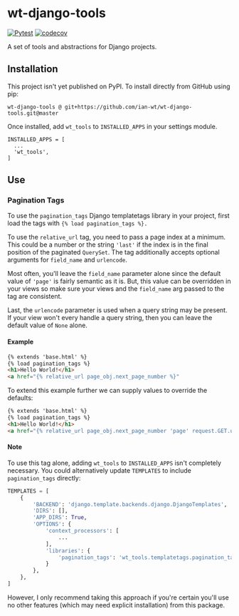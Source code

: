 # wt-django-tools
[![Pytest](https://github.com/ian-wt/wt-django-tools/actions/workflows/pytest.yaml/badge.svg?branch=master)](https://github.com/ian-wt/wt-django-tools/actions/workflows/pytest.yaml)
[![codecov](https://codecov.io/gh/ian-wt/wt-django-tools/graph/badge.svg?token=9MHTDPGG1N)](https://codecov.io/gh/ian-wt/wt-django-tools)

A set of tools and abstractions for Django projects.

## Installation
This project isn't yet published on PyPI. To install directly from GitHub using pip:
```shell
wt-django-tools @ git+https://github.com/ian-wt/wt-django-tools.git@master
```
Once installed, add ```wt_tools``` to ```INSTALLED_APPS``` in your settings module.
```shell
INSTALLED_APPS = [
  ...
  'wt_tools',
]
```

## Use
### Pagination Tags
To use the ```pagination_tags``` Django templatetags library in your project,
first load the tags with ```{% load pagination_tags %}.```

To use the ```relative_url``` tag, you need to pass a page index at a minimum.
This could be a number or the string ```'last'``` if the index is in the final
position of the paginated ```QuerySet```. The tag additionally accepts optional
arguments for ```field_name``` and ```urlencode```.

Most often, you'll leave the ```field_name``` parameter alone since the default
value of ```'page'``` is fairly semantic as it is. But, this value can be
overridden in your views so make sure your views and the ```field_name``` arg
passed to the tag are consistent.

Last, the ```urlencode``` parameter is used when a query string may be present.
If your view won't every handle a query string, then you can leave the default
value of ```None``` alone.

#### Example
```html
{% extends 'base.html' %}
{% load pagination_tags %}
<h1>Hello World!</h1>
<a href="{% relative_url page_obj.next_page_number %}"
```
To extend this example further we can supply values to override the defaults:
```html
{% extends 'base.html' %}
{% load pagination_tags %}
<h1>Hello World!</h1>
<a href="{% relative_url page_obj.next_page_number 'page' request.GET.urlencode %}"
```

#### Note
To use this tag alone, adding ```wt_tools``` to ```INSTALLED_APPS``` isn't
completely necessary. You could alternatively update ```TEMPLATES``` to
include ```pagination_tags``` directly:
```python
TEMPLATES = [
    {
        'BACKEND': 'django.template.backends.django.DjangoTemplates',
        'DIRS': [],
        'APP_DIRS': True,
        'OPTIONS': {
            'context_processors': [
                ...
            ],
            'libraries': {
                'pagination_tags': 'wt_tools.templatetags.pagination_tags',
            }
        },
    },
]
```
However, I only recommend taking this approach if you're certain you'll use no
other features (which may need explicit installation) from this package.
